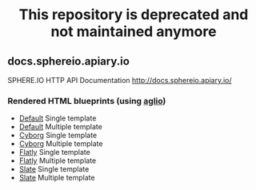 <h1 align="center">This repository is deprecated and not maintained anymore</h1>

## docs.sphereio.apiary.io

SPHERE.IO HTTP API Documentation http://docs.sphereio.apiary.io/


### Rendered HTML blueprints (using [aglio](https://github.com/danielgtaylor/aglio))

- [Default](http://htmlpreview.github.io/?https://raw.github.com/emmenko/docs.sphereio.apiary.io/master/examples/aglio/api-default.html) Single template
- [Default](http://htmlpreview.github.io/?https://raw.github.com/emmenko/docs.sphereio.apiary.io/master/examples/aglio/api-default-multi.html) Multiple template
- [Cyborg](http://htmlpreview.github.io/?https://raw.github.com/emmenko/docs.sphereio.apiary.io/master/examples/aglio/api-cyborg.html) Single template
- [Cyborg](http://htmlpreview.github.io/?https://raw.github.com/emmenko/docs.sphereio.apiary.io/master/examples/aglio/api-cyborg-multi.html) Multiple template
- [Flatly](http://htmlpreview.github.io/?https://raw.github.com/emmenko/docs.sphereio.apiary.io/master/examples/aglio/api-flatly.html) Single template
- [Flatly](http://htmlpreview.github.io/?https://raw.github.com/emmenko/docs.sphereio.apiary.io/master/examples/aglio/api-flatly-multi.html) Multiple template
- [Slate](http://htmlpreview.github.io/?https://raw.github.com/emmenko/docs.sphereio.apiary.io/master/examples/aglio/api-slate.html) Single template
- [Slate](http://htmlpreview.github.io/?https://raw.github.com/emmenko/docs.sphereio.apiary.io/master/examples/aglio/api-slate-multi.html) Multiple template
